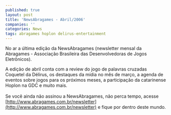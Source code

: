 ```yaml
---
published: true
layout: post
title: 'NewsAbragames - Abril/2006'
companies: ''
categories: News
tags: abragames hoplon delirus-entertainment
---
```

No ar a última edição da NewsAbragames (newsletter mensal da Abragames - Associação Brasileira das Desenvolvedoras de Jogos Eletrônicos).

A edição de abril conta com a review do jogo de palavras cruzadas Coquetel da Délirus, os destaques da mídia no mês de março, a agenda de eventos sobre jogos para os próximos meses, a participação da catarinense Hoplon na GDC e muito mais.<br /><br />Se você ainda não assinou a NewsAbragames, não perca tempo, acesse [http://www.abragames.com.br/newsletter](http://www.abragames.com.br/newsletter) e fique por dentro deste mundo.
